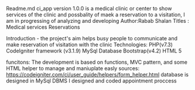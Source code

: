 Readme.md
ci_app version 1.0.0 is a medical clinic or center to show services of the clinic and possbality of maek a reservation to a visitation, I am in progressing of analyzing and developing 
Author:Rabab Shalan
Titles :
Medical services
Reservations

Introduction - the project's aim helps busy people to communicate and make reservation of visitation with the clinic
Technologies:
PHP(v7.3)
CodeIgniter framework (v3.1.9)
MySql Database
Bootstrap(v4.2)
HTML 5

funcitons:
The development is based on functions, MVC pattern, and some HTML helper  to manage and maniuplate easly
sources:
https://codeigniter.com/ci/user_guide/helpers/form_helper.html
database is designed in MySql DBMS
I designed and coded appointment proccess 
